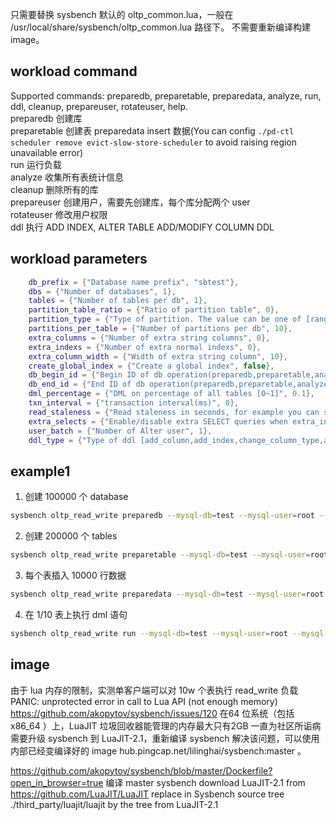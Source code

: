
只需要替换 sysbench 默认的 oltp_common.lua，一般在 /usr/local/share/sysbench/oltp_common.lua 路径下。 不需要重新编译构建 image。 

## workload command
Supported commands: preparedb, preparetable, preparedata, analyze, run, ddl, cleanup, prepareuser, rotateuser, help.  
preparedb 创建库  
preparetable 创建表
preparedata insert 数据(You can config ```./pd-ctl scheduler remove evict-slow-store-scheduler``` to avoid raising region unavailable error)  
run 运行负载  
analyze 收集所有表统计信息  
cleanup 删除所有的库  
prepareuser 创建用户，需要先创建库，每个库分配两个 user  
rotateuser 修改用户权限  
ddl 执行 ADD INDEX, ALTER TABLE ADD/MODIFY COLUMN DDL  

## workload parameters
```lua
    db_prefix = {"Database name prefix", "sbtest"},
    dbs = {"Number of databases", 1},
    tables = {"Number of tables per db", 1},
    partition_table_ratio = {"Ratio of partition table", 0},
    partition_type = {"Type of partition. The value can be one of [range,list,hash]", "hash"},
    partitions_per_table = {"Number of partitions per db", 10},
    extra_columns = {"Number of extra string columns", 0},
    extra_indexs = {"Number of extra normal indexs", 0},
    extra_column_width = {"Width of extra string column", 10},
    create_global_index = {"Create a global index", false},
    db_begin_id = {"Begin ID of db operation(preparedb,preparetable,analyze,cleanup,ddl)", 1},
    db_end_id = {"End ID of db operation(preparedb,preparetable,analyze,cleanup,ddl), 0 means dbs", 0},
    dml_percentage = {"DML on percentage of all tables [0~1]", 0.1},
    txn_interval = {"transaction interval(ms)", 0},
    read_staleness = {"Read staleness in seconds, for example you can set -5", 0},
    extra_selects = {"Enable/disable extra SELECT queries when extra_indexs > 0", false},
    user_batch = {"Number of Alter user", 1},
    ddl_type = {"Type of ddl [add_column,add_index,change_column_type,all], all means all ddls", "all"},
```

## example1  
1. 创建 100000 个 database  
```bash
sysbench oltp_read_write preparedb --mysql-db=test --mysql-user=root --mysql-password="" --mysql-host=10.104.104.44 --mysql-port=4000 --db_prefix=sbtest --dbs=100000 --tables=2 --table_size=10000 --threads=64
```
2. 创建 200000 个 tables  
```bash
sysbench oltp_read_write preparetable --mysql-db=test --mysql-user=root --mysql-password="" --mysql-host=10.104.104.44 --mysql-port=4000 --db_prefix=sbtest --dbs=100000 --tables=2 --table_size=10000 --threads=64
```
3. 每个表插入 10000 行数据  
```bash
sysbench oltp_read_write preparedata --mysql-db=test --mysql-user=root --mysql-password="" --mysql-host=10.104.104.44 --mysql-port=4000 --db_prefix=sbtest --dbs=100000 --tables=2 --table_size=10000 --threads=64
```
4. 在 1/10 表上执行 dml 语句  
```bash
sysbench oltp_read_write run --mysql-db=test --mysql-user=root --mysql-password="" --mysql-host=10.104.104.44 --mysql-port=4000 --db_prefix=sbtest --dbs=100000 --tables=2 --table_size=10000 --threads=64 --dml_percentage=0.1
```

## image
由于 lua 内存的限制，实测单客户端可以对 10w 个表执行 read_write 负载
PANIC: unprotected error in call to Lua API (not enough memory)
https://github.com/akopytov/sysbench/issues/120 在64 位系统（包括 x86_64 ）上，LuaJIT 垃圾回收器能管理的内存最大只有2GB 一直为社区所诟病
需要升级 sysbench 到 LuaJIT-2.1，重新编译 sysbench 解决该问题，可以使用内部已经变编译好的 image hub.pingcap.net/lilinghai/sysbench:master 。

https://github.com/akopytov/sysbench/blob/master/Dockerfile?open_in_browser=true 编译 master sysbench
download LuaJIT-2.1 from https://github.com/LuaJIT/LuaJIT
replace in Sysbench source tree ./third_party/luajit/luajit by the tree from LuaJIT-2.1
